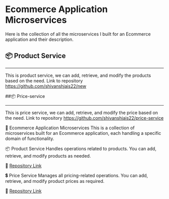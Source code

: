# Ecommerce Application Microservices

Here is the collection of all the microservices I built for an Ecommerce application and their description.

## 📦 Product Service
_________________________________________________________________________________________________________
This is product service, we can add, retrieve, and modify the products based on the need.
Link to repository  https://github.com/shivanshjais22/new


##📦   Price-service
___________________________________________________________________________________________________________
This is price service, we can add, retrieve, and modify the price based on the need. Link to repository https://github.com/shivanshjais22/price-service


🛒 Ecommerce Application Microservices
This is a collection of microservices built for an Ecommerce application, each handling a specific domain of functionality.

📦 Product Service
Handles operations related to products. You can add, retrieve, and modify products as needed.

🔗 [Repository Link](https://github.com/shivanshjais22/new)

💲 Price Service
Manages all pricing-related operations. You can add, retrieve, and modify product prices as required.

🔗 [Repository Link](https://github.com/shivanshjais22/price-service)

